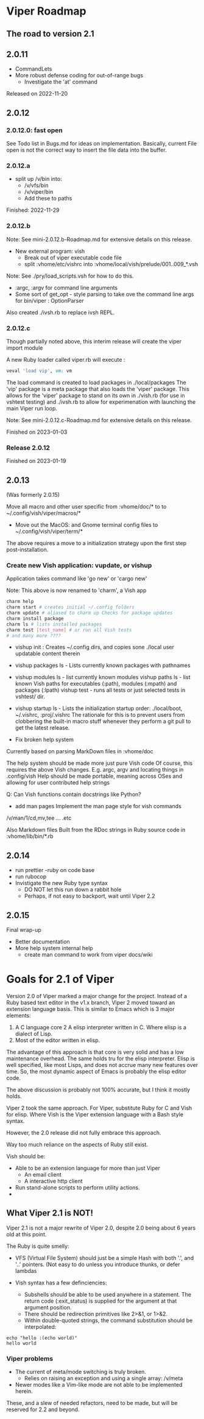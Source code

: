 # Viper Roadmap

## The road to version 2.1

## 2.0.11

- CommandLets
- More robust defense coding for out-of-range bugs
  * Investigate the 'at' command


Released on 2022-11-20


## 2.0.12

### 2.0.12.0: fast open

See Todo list in Bugs.md for ideas on implementation.
Basically, current File open is not the correct way to insert the file data into the buffer.

### 2.0.12.a

- split up /v/bin  into:
  * /v/vfs/bin
  * /v/viper/bin
  * Add these to paths


Finished: 2022-11-29

### 2.0.12.b

Note: See mini-2.0.12.b-Roadmap.md for extensive details on this release.

- New external program: vish
  * Break out of viper executable code file
  * split :vhome/etc/vishrc into :vhome/local/vish/prelude/001..009_*.vsh

Note: See ./pry/load_scripts.vsh for how to do this.



- :argc, :argv for command line arguments
- Some sort of get_opt - style parsing to take ove the command line args for bin/viper : OptionParser


Also created ./ivsh.rb to replace ivsh REPL.

### 2.0.12.c

Though partially noted above, this interim release will create the viper import module

A new Ruby loader called viper.rb  will execute :

```ruby
veval 'load vip', vm: vm
```

The load command is created to load packages in ./local/packages
The 'vip' package is a meta package that also loads the 'viper' package.
This allows for the 'viper' package to stand on its own in ./vish.rb (for use in vshtest testing)
and ./ivsh.rb to allow for experimenation with launching the main Viper run loop.

Note: See mini-2.0.12.c-Roadmap.md for extensive details on this release.





Finished on 2023-01-03


### Release 2.0.12

Finished on 2023-01-19


## 2.0.13

(Was formerly 2.0.15)

Move all macro and other user specific from :vhome/doc/* to to ~/.config/vish/viper/macros/*
- Move out the MacOS: and Gnome terminal config files to ~/.config/vish/viper/term/*

The above requires  a move to a initialization strategy upon the first step post-installation.

### Create new Vish application: vupdate, or vishup

Application takes command like 'go new' or 'cargo new'

Note: This above is now renamed to 'charm', a Vish app

```bash
charm help
charm start # creates initial ~/.config folders
charm update # aliased to charm up Checks for package updates
charm install package
charm ls # lists installed packages
charm test [test_name] # or run all Vish tests
# and many more ????
```


- vishup init : Creates ~/.config dirs, and copies sone ./local user updatable content therein
- vishup packages ls - Lists currently known packages with pathnames
- vishup modules ls - list currently known modules
vishup paths ls - list known Vish paths for executables (:path), modules (:mpath) and packages (:lpath)
vishup test - runs all tests or just selected tests in vshtest/ dir.
- vishup startup ls - Lists the initialization startup order: ./local/boot, ~/.vishrc, :proj/.vishrc
The rationale for this is to prevent users  from clobbering the built-in macro stuff
whenever they perform a git pull to get the latest release.

- Fix broken help system

Currently based on parsing MarkDown files in :vhome/doc

The help system should be made more just pure Vish code
Of course, this requires the above Vish changes. E.g. argc, argv and locating things in .config/vish
Help should be made portable, meaning across OSes and allowing for user contributed help strings


Q: Can Vish functions contain docstrings like Python?

- add man pages
Implement the man page style for vish commands

/v/man/1/cd,mv,tee ... .etc

Also Markdown files
Built from the RDoc strings in Ruby source code in :vhome/lib/bin/*.rb


## 2.0.14

- run prettier -ruby on code base
- run rubocop
- Invistigate the new Ruby type syntax
  * DO NOT let this run down a rabbit hole
  * Perhaps, if not easy to backport, wait until Viper 2.2


## 2.0.15

Final wrap-up 

- Better documentation
- More help system internal help
  * create man command to work from viper docs/wiki




# Goals for 2.1 of Viper

Version 2.0 of Viper marked a major change for the project.
Instead of a Ruby based text editor in the v1.x branch, Viper 2 moved toward an extension language basis.
This is similar to Emacs which is 3 major elements:

1. A C language core
2 A elisp interpreter written in C. Where elisp is a dialect of Lisp.
3. Most of the editor written in elisp.

The advantage of this approach is that core is very solid and has a low maintenance
overhead. The same holds tru for the elisp interpreter.
Elisp is well specified, like most Lisps, and does not accrue many new features over time.
So, the most dynamic aspect of Emacs is probably the  elisp editor code.

The above discussion is probably not 100% accurate, but I think it mostly holds.

Viper 2 took the same approach. For Viper, substitute Ruby for C and Vish for elisp.
Where Vish is the Viper extension language with a Bash style syntax.

However, the 2.0 release did not fully embrace this approach.

Way too much reliance on the aspects of Ruby still exist.

Vish should be:

- Able to be an extension language for more than just Viper
  * An email client
  * A interactive http client
- Run stand-alone scripts to perform utility actions.
- 


## What Viper 2.1 is NOT!

Viper 2.1 is not a major rewrite of Viper 2.0, despite 2.0 being about 6 years old at this point.

The Ruby is quite smelly:

- VFS (Virtual File System) should just be a simple Hash with both '.', and '..'
pointers. (Not easy to do unless you introduce thunks, or defer lambdas

- Vish syntax has a few definciencies:
  * Subshells should be able to be used anywhere in a statement. The return code (:exit_status) is supplied for the argument at that argument position.
  * There should be redirection primitives like 2>&1, or 1>&2.
  * Within double-quoted strings, the command substitution should be interpolated:

```
echo "hello :(echo world)"
hello world
```


### Viper problems

- The current of meta/mode switching is truly broken.
  * Relies on raising an exception and using a single array: /v/meta
- Newer modes like a Vim-like mode are not able to be implemented herein.




These, and a slew of needed refactors, need to be made, but will be reserved for 2.2 and beyond.